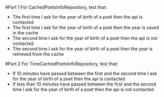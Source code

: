 #Part 1
For CachedPoetsInfoRepository, test that:
* The first time I ask for the year of birth of a poet then the api is contacted
* The first time I ask for the year of birth of a poet then the year is saved in the cache
* The second time I ask for the year of birth of a poet then the api is not contacted
* The second time I ask for the year of birth of a poet then the year is retrieved from the cache

#Part 2
For TimeCachedPoetsInfoRepository, test that:
* If 10 minutes have passed between the first and the second time I ask for the year of birth of a poet then the api is contacted 
* If less than 10 minutes have passed between the first and the second time I ask for the year of birth of a poet then the api is not contacted 